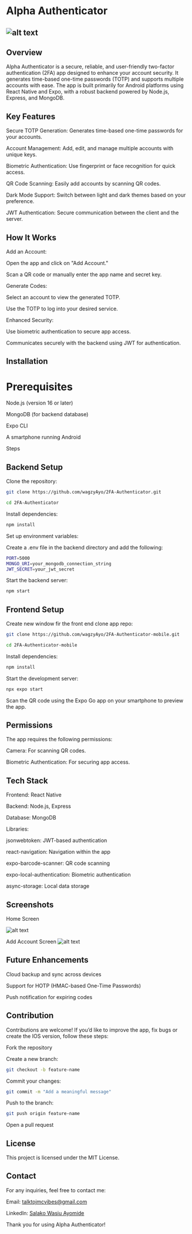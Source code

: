 # Alpha Authenticator
![alt text](assets/icon-1024-1024.png)
-----

## Overview

Alpha Authenticator is a secure, reliable, and user-friendly two-factor authentication (2FA) app designed to enhance your account security. It generates time-based one-time passwords (TOTP) and supports multiple accounts with ease. The app is built primarily for Android platforms using React Native and Expo, with a robust backend powered by Node.js, Express, and MongoDB.

## Key Features

Secure TOTP Generation: Generates time-based one-time passwords for your accounts.

Account Management: Add, edit, and manage multiple accounts with unique keys.

Biometric Authentication: Use fingerprint or face recognition for quick access.

QR Code Scanning: Easily add accounts by scanning QR codes.

Dark Mode Support: Switch between light and dark themes based on your preference.

JWT Authentication: Secure communication between the client and the server.

## How It Works

Add an Account:

Open the app and click on "Add Account."

Scan a QR code or manually enter the app name and secret key.

Generate Codes:

Select an account to view the generated TOTP.

Use the TOTP to log into your desired service.

Enhanced Security:

Use biometric authentication to secure app access.

Communicates securely with the backend using JWT for authentication.

## Installation

# Prerequisites

Node.js (version 16 or later)

MongoDB (for backend database)

Expo CLI

A smartphone running Android

Steps

## Backend Setup

Clone the repository:
``` bash
git clone https://github.com/wagzyAyo/2FA-Authenticator.git
```
``` bash
cd 2FA-Authenticator
```

Install dependencies:

``` bash
npm install
```

Set up environment variables:

Create a .env file in the backend directory and add the following:
``` bash
PORT=5000
MONGO_URI=your_mongodb_connection_string
JWT_SECRET=your_jwt_secret
```
Start the backend server:

``` bash
npm start
```

## Frontend Setup
Create new window fir the front end
clone app repo:
``` bash
git clone https://github.com/wagzyAyo/2FA-Authenticator-mobile.git
```
``` bash
cd 2FA-Authenticator-mobile
```

Install dependencies:

``` bash
npm install
```

Start the development server:
``` bash
npx expo start
```

Scan the QR code using the Expo Go app on your smartphone to preview the app.

## Permissions

The app requires the following permissions:

Camera: For scanning QR codes.

Biometric Authentication: For securing app access.

## Tech Stack

Frontend: React Native

Backend: Node.js, Express

Database: MongoDB

Libraries:

jsonwebtoken: JWT-based authentication

react-navigation: Navigation within the app

expo-barcode-scanner: QR code scanning

expo-local-authentication: Biometric authentication

async-storage: Local data storage

## Screenshots

Home Screen

![alt text](mockuuups-free-iphone-15-pro-hand-mockup.png)

Add Account Screen
![alt text](<mockuuups-free-iphone-15-pro-hand-mockup 2.png>)

## Future Enhancements

Cloud backup and sync across devices

Support for HOTP (HMAC-based One-Time Passwords)

Push notification for expiring codes

## Contribution

Contributions are welcome! If you’d like to improve the app, fix bugs or create the IOS version, follow these steps:

Fork the repository

Create a new branch:

``` bash
git checkout -b feature-name
```

Commit your changes:

``` bash
git commit -m "Add a meaningful message"
```
Push to the branch:
```bash
git push origin feature-name
```
Open a pull request

## License

This project is licensed under the MIT License.

## Contact

For any inquiries, feel free to contact me:

Email: talktojmcvibes@gmail.com

LinkedIn: [Salako Wasiu Ayomide](https://www.linkedin.com/in/wagzyayo/)

Thank you for using Alpha Authenticator!